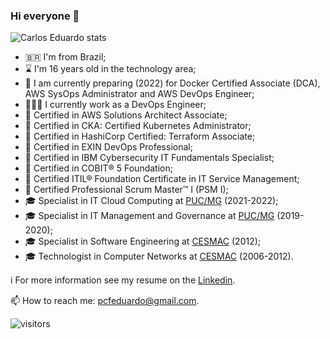 ### Hi everyone 👋

<!--
**pcfeduardo/pcfeduardo** is a ✨ _special_ ✨ repository because its `README.md` (this file) appears on your GitHub profile.
-->

![Carlos Eduardo stats](https://github-readme-stats.vercel.app/api?username=pcfeduardo&show_icons=true&theme=default)

- 🇧🇷 I'm from Brazil;
- ⌛ I'm 16 years old in the technology area;
- 🌱 I am currently preparing (2022) for Docker Certified Associate (DCA), AWS SysOps Administrator and AWS DevOps Engineer;
- 👨🏻‍💻 I currently work as a DevOps Engineer;
- 📍 Certified in AWS Solutions Architect Associate;
- 📍 Certified in CKA: Certified Kubernetes Administrator;
- 📍 Certified in HashiCorp Certified: Terraform Associate;
- 📍 Certified in EXIN DevOps Professional;
- 📍 Certified in IBM Cybersecurity IT Fundamentals Specialist;
- 📍 Certified in COBIT® 5 Foundation;
- 📍 Certified ITIL® Foundation Certificate in IT Service Management;
- 📍 Certified Professional Scrum Master™ I (PSM I);
- 🎓 Specialist in IT Cloud Computing at [PUC/MG](https://www.pucminas.br/) (2021-2022);
- 🎓 Specialist in IT Management and Governance at [PUC/MG](https://www.pucminas.br/) (2019-2020);
- 🎓 Specialist in Software Engineering at [CESMAC](https://www.cesmac.edu.br) (2012);
- 🎓 Technologist in Computer Networks at [CESMAC](https://www.cesmac.edu.br) (2006-2012).

ℹ️ For more information see my resume on the [Linkedin](https://www.linkedin.com/in/pcfeduardo).

📫 How to reach me: [pcfeduardo@gmail.com](mailto:pcfeduardo@gmail.com).

![visitors](https://komarev.com/ghpvc/?username=pcfeduardo&color=blue)
